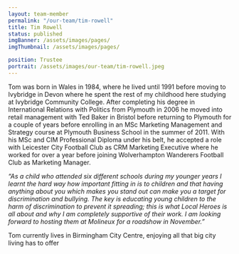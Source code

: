 ```yaml
---
layout: team-member
permalink: "/our-team/tim-rowell"
title: Tim Rowell
status: published
imgBanner: /assets/images/pages/
imgThumbnail: /assets/images/pages/

position: Trustee
portrait: /assets/images/our-team/tim-rowell.jpeg
---
```


Tom was born in Wales in 1984, where he lived until 1991 before moving to Ivybridge in Devon where he spent the rest of my childhood here studying at Ivybridge Community College.  After completing his degree in International Relations with Politics from Plymouth in 2006 he moved into retail management with Ted Baker in Bristol before returning to Plymouth for a couple of years before enrolling in an MSc Marketing Management and Strategy course at Plymouth Business School in the summer of 2011. With his MSc and CIM Professional Diploma under his belt, he accepted a role with Leicester City Football Club as CRM Marketing Executive where he worked for over a year before joining Wolverhampton Wanderers Football Club as Marketing Manager.

*“As a child who attended six different schools during my younger years I learnt the hard way how important fitting in is to children and that having anything about you which makes you stand out can make you a target for discrimination and bullying. The key is educating young children to the harm of discrimination to prevent it spreading; this is what Local Heroes is all about and why I am completely supportive of their work. I am looking forward to hosting them at Molineux for a roadshow in November.”*

 Tom currently lives in Birmingham City Centre, enjoying all that big city living has to offer
